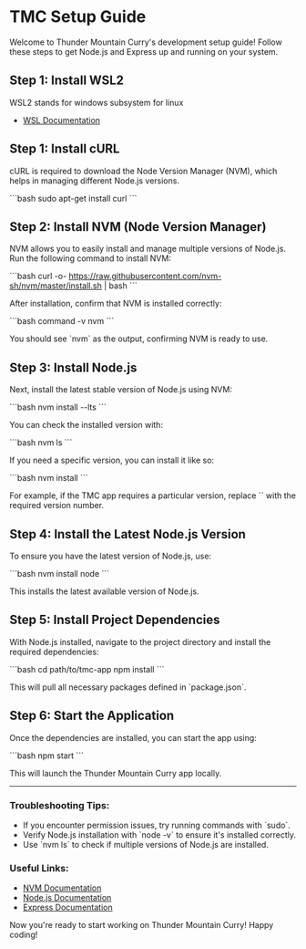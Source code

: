 
# TMC Setup Guide

Welcome to Thunder Mountain Curry's development setup guide! Follow these steps to get Node.js and Express up and running on your system.

## Step 1: Install WSL2
WSL2 stands for windows subsystem for linux
- [WSL Documentation](https://learn.microsoft.com/en-us/windows/wsl/install)


## Step 1: Install cURL
cURL is required to download the Node Version Manager (NVM), which helps in managing different Node.js versions.

\`\`\`bash
sudo apt-get install curl
\`\`\`

## Step 2: Install NVM (Node Version Manager)
NVM allows you to easily install and manage multiple versions of Node.js. Run the following command to install NVM:

\`\`\`bash
curl -o- https://raw.githubusercontent.com/nvm-sh/nvm/master/install.sh | bash
\`\`\`

After installation, confirm that NVM is installed correctly:

\`\`\`bash
command -v nvm
\`\`\`

You should see \`nvm\` as the output, confirming NVM is ready to use.

## Step 3: Install Node.js
Next, install the latest stable version of Node.js using NVM:

\`\`\`bash
nvm install --lts
\`\`\`

You can check the installed version with:

\`\`\`bash
nvm ls
\`\`\`

If you need a specific version, you can install it like so:

\`\`\`bash
nvm install <version>
\`\`\`

For example, if the TMC app requires a particular version, replace \`<version>\` with the required version number.

## Step 4: Install the Latest Node.js Version
To ensure you have the latest version of Node.js, use:

\`\`\`bash
nvm install node
\`\`\`

This installs the latest available version of Node.js.

## Step 5: Install Project Dependencies
With Node.js installed, navigate to the project directory and install the required dependencies:

\`\`\`bash
cd path/to/tmc-app
npm install
\`\`\`

This will pull all necessary packages defined in \`package.json\`.

## Step 6: Start the Application
Once the dependencies are installed, you can start the app using:

\`\`\`bash
npm start
\`\`\`

This will launch the Thunder Mountain Curry app locally.

---

### Troubleshooting Tips:
- If you encounter permission issues, try running commands with \`sudo\`.
- Verify Node.js installation with \`node -v\` to ensure it's installed correctly.
- Use \`nvm ls\` to check if multiple versions of Node.js are installed.

### Useful Links:
- [NVM Documentation](https://github.com/nvm-sh/nvm)
- [Node.js Documentation](https://nodejs.org/en/docs/)
- [Express Documentation](https://expressjs.com/)

Now you're ready to start working on Thunder Mountain Curry! Happy coding!
